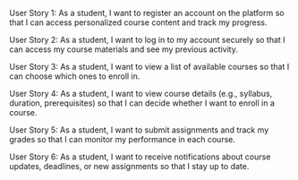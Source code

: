 User Story 1: As a student, I want to register an account on the platform so that I can access personalized course content and track my progress.


User Story 2: As a student, I want to log in to my account securely so that I can access my course materials and see my previous activity.


User Story 3: As a student, I want to view a list of available courses so that I can choose which ones to enroll in.


User Story 4: As a student, I want to view course details (e.g., syllabus, duration, prerequisites) so that I can decide whether I want to enroll in a course.


User Story 5: As a student, I want to submit assignments and track my grades so that I can monitor my performance in each course.


User Story 6: As a student, I want to receive notifications about course updates, deadlines, or new assignments so that I stay up to date.
